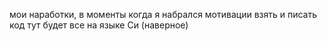 мои наработки, в моменты когда я набрался мотивации взять и писать код
тут будет все на языке Си (наверное)
